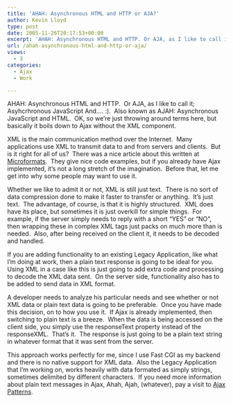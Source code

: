 ```yaml
---
title: 'AHAH: Asynchronous HTML and HTTP or AJA?'
author: Kevin Lloyd
type: post
date: 2005-11-26T20:17:53+00:00
excerpt: 'AHAH: Asynchronous HTML and HTTP. Or AJA, as I like to call it; Asyhcrhronous JavaScript And . :). Also known as AJAH: Asynchronous JavaScript and HTML. OK, so we re just throwing around terms here, b...'
url: /ahah-asynchronous-html-and-http-or-aja/
views:
  - 3
categories:
  - Ajax
  - Work

---
```

AHAH: Asynchronous HTML and HTTP.&nbsp; Or AJA, as I like to call it; Asyhcrhronous JavaScript And&hellip;. :).&nbsp; Also known as AJAH: Asynchronous JavaScript and HTML.&nbsp; OK, so we&rsquo;re just throwing around terms here, but basically it boils down to Ajax without the XML component.

XML is the main communication method over the Internet.&nbsp; Many applications use XML to transmit data to and from servers and clients.&nbsp; But is it right for all of us?&nbsp; There was a nice article about this written at [Microformats][1].&nbsp; They give nice code examples, but if you already have Ajax implemented, it&rsquo;s not a long stretch of the imagination.&nbsp; Before that, let me get into why some people may want to use it.

Whether we like to admit it or not, XML is still just text.&nbsp; There is no sort of data compression done to make it faster to transfer or anything.&nbsp; It&rsquo;s just text.&nbsp; The advantage, of course, is that it is highly structured.&nbsp; XML does have its place, but sometimes it is just overkill for simple things.&nbsp; For example, if the server simply needs to reply with a short &ldquo;YES&rdquo; or &ldquo;NO&rdquo;, then wrapping these in complex XML tags just packs on much more than is needed.&nbsp; Also, after being received on the client it, it needs to be decoded and handled.

If you are adding functionality to an existing Legacy Application, like what I&rsquo;m doing at work, then a plain text response is going to be ideal for you.&nbsp; Using XML in a case like this is just going to add extra code and processing to decode the XML data sent.&nbsp; On the server side, functionality also has to be added to send data in XML format.

A developer needs to analyze his particular needs and see whether or not XML data or plain text data is going to be preferable.&nbsp; Once you have made this decision, on to how you use it.&nbsp; If Ajax is already implemented, then switching to plain text is a breeze.&nbsp; When the data is being accessed on the client side, you simply use the responseText property instead of the responseXML.&nbsp; That&rsquo;s it.&nbsp; The response is just going to be a plain text string in whatever format that it was sent from the server.

This approach works perfectly for me, since I use Fast CGI as my backend and there is no native support for XML data.&nbsp; Also the Legacy Application that I&rsquo;m working on, works heavily with data formated as simply strings, sometimes delimited by different characters.&nbsp; If you need more information about plain text messages in Ajax, Ahah, Ajah, (whatever), pay a visit to [Ajax Patterns][2].

 [1]: http://microformats.org/wiki/rest/ahah
 [2]: http://www.ajaxpatterns.org/Plain-Text_Message